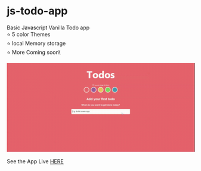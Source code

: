 # js-todo-app
Basic Javascript Vanilla Todo app <br />
⭐ 5 color Themes\
⭐ local Memory storage\
⭐ More Coming soon\

![](Preview.gif)

See the App Live [HERE](https://devloves.github.io/js-todo/)